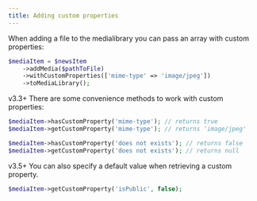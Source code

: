 ```yaml
---
title: Adding custom properties
---
```


When adding a file to the medialibrary you can pass an array with custom properties:

```php
$mediaItem = $newsItem
    ->addMedia($pathToFile)
    ->withCustomProperties(['mime-type' => 'image/jpeg'])
    ->toMediaLibrary();
```

<span class="badge">v3.3+</span> There are some convenience methods to work with custom properties:

```php
$mediaItem->hasCustomProperty('mime-type'); // returns true
$mediaItem->getCustomProperty('mime-type'); // returns 'image/jpeg'

$mediaItem->hasCustomProperty('does not exists'); // returns false
$mediaItem->getCustomProperty('does not exists'); // returns null
```

<span class="badge">v3.5+</span> You can also specify a default value when retrieving a custom property.

```php
$mediaItem->getCustomProperty('isPublic', false);
```
